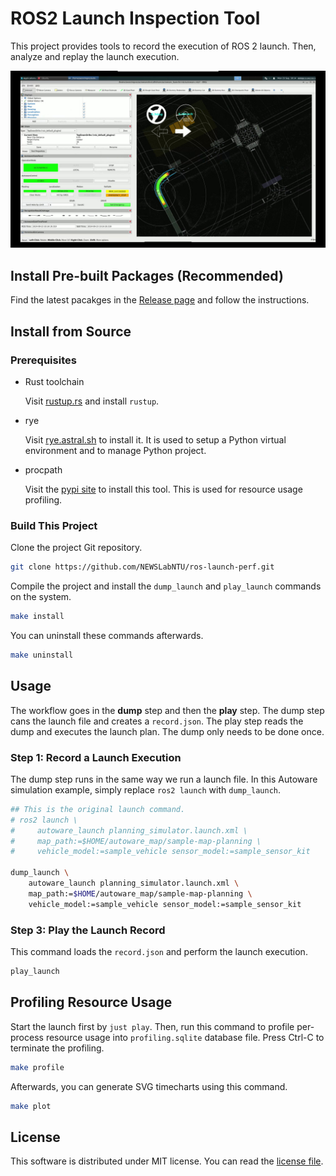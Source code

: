 # ROS2 Launch Inspection Tool

This project provides tools to record the execution of ROS 2
launch. Then, analyze and replay the launch execution.

[![Watch the demo](demo.png)](demo.webm)


## Install Pre-built Packages (Recommended)

Find the latest pacakges in the [Release
page](https://github.com/NEWSLabNTU/ros-launch-perf/releases) and
follow the instructions.



## Install from Source

### Prerequisites

- Rust toolchain

  Visit [rustup.rs](https://rustup.rs/) and install `rustup`.

- rye

  Visit [rye.astral.sh](https://rye.astral.sh/) to install it. It is
  used to setup a Python virtual environment and to manage Python
  project.


- procpath

  Visit the [pypi site](https://pypi.org/project/Procpath/) to install
  this tool. This is used for resource usage profiling.


### Build This Project

Clone the project Git repository.

```sh
git clone https://github.com/NEWSLabNTU/ros-launch-perf.git
```

Compile the project and install the `dump_launch` and `play_launch`
commands on the system.

```sh
make install
```

You can uninstall these commands afterwards.

```sh
make uninstall
```


## Usage

The workflow goes in the **dump** step and then the **play** step. The
dump step cans the launch file and creates a `record.json`. The play
step reads the dump and executes the launch plan. The dump only needs
to be done once.

### Step 1: Record a Launch Execution

The dump step runs in the same way we run a launch file. In this
Autoware simulation example, simply replace `ros2 launch` with
`dump_launch`.

```sh
## This is the original launch command.
# ros2 launch \
#     autoware_launch planning_simulator.launch.xml \
#     map_path:=$HOME/autoware_map/sample-map-planning \
#     vehicle_model:=sample_vehicle sensor_model:=sample_sensor_kit

dump_launch \
    autoware_launch planning_simulator.launch.xml \
    map_path:=$HOME/autoware_map/sample-map-planning \
    vehicle_model:=sample_vehicle sensor_model:=sample_sensor_kit
```

### Step 3: Play the Launch Record

This command loads the `record.json` and perform the launch execution.

```sh
play_launch
```

## Profiling Resource Usage

Start the launch first by `just play`. Then, run this command to
profile per-process resource usage into `profiling.sqlite` database
file. Press Ctrl-C to terminate the profiling.

```sh
make profile
```

Afterwards, you can generate SVG timecharts using this command.

```sh
make plot
```

## License

This software is distributed under MIT license. You can read the
[license file](LICENSE.txt).
